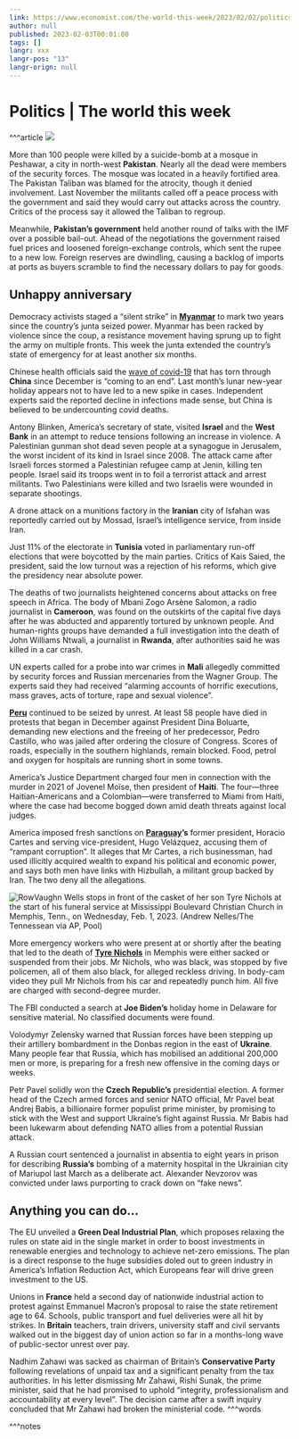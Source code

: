 ```yaml
---
link: https://www.economist.com/the-world-this-week/2023/02/02/politics
author: null
published: 2023-02-03T00:01:00
tags: []
langr: xxx
langr-pos: "13"
langr-orign: null
---
```

# Politics | The world this week
^^^article
![](https://images.weserv.nl/?url=www.economist.com/img/b/1280/720/90/media-assets/image/20230204_WWP002.jpg)

More than 100 people were killed by a suicide-bomb at a mosque in Peshawar, a city in north-west **Pakistan**. Nearly all the dead were members of the security forces. The mosque was located in a heavily fortified area. The Pakistan Taliban was blamed for the atrocity, though it denied involvement. Last November the militants called off a peace process with the government and said they would carry out attacks across the country. Critics of the process say it allowed the Taliban to regroup.

Meanwhile, **Pakistan’s government** held another round of talks with the IMF over a possible bail-out. Ahead of the negotiations the government raised fuel prices and loosened foreign-exchange controls, which sent the rupee to a new low. Foreign reserves are dwindling, causing a backlog of imports at ports as buyers scramble to find the necessary dollars to pay for goods.

## Unhappy anniversary

Democracy activists staged a “silent strike” in **[Myanmar](https://www.economist.com/asia/2023/01/31/myanmars-civil-war-has-moved-to-its-heartlands)** to mark two years since the country’s junta seized power. Myanmar has been racked by violence since the coup, a resistance movement having sprung up to fight the army on multiple fronts. This week the junta extended the country’s state of emergency for at least another six months.

Chinese health officials said the [wave of covid-19](https://www.economist.com/china/2023/02/02/will-we-ever-know-how-many-people-died-of-covid-19-in-china) that has torn through **China** since December is “coming to an end”. Last month’s lunar new-year holiday appears not to have led to a new spike in cases. Independent experts said the reported decline in infections made sense, but China is believed to be undercounting covid deaths.

Antony Blinken, America’s secretary of state, visited **Israel** and the **West Bank** in an attempt to reduce tensions following an increase in violence. A Palestinian gunman shot dead seven people at a synagogue in Jerusalem, the worst incident of its kind in Israel since 2008. The attack came after Israeli forces stormed a Palestinian refugee camp at Jenin, killing ten people. Israel said its troops went in to foil a terrorist attack and arrest militants. Two Palestinians were killed and two Israelis were wounded in separate shootings.

A drone attack on a munitions factory in the **Iranian** city of Isfahan was reportedly carried out by Mossad, Israel’s intelligence service, from inside Iran.

Just 11% of the electorate in **Tunisia** voted in parliamentary run-off elections that were boycotted by the main parties. Critics of Kais Saied, the president, said the low turnout was a rejection of his reforms, which give the presidency near absolute power.

The deaths of two journalists heightened concerns about attacks on free speech in Africa. The body of Mbani Zogo Arsène Salomon, a radio journalist in **Cameroon**, was found on the outskirts of the capital five days after he was abducted and apparently tortured by unknown people. And human-rights groups have demanded a full investigation into the death of John Williams Ntwali, a journalist in **Rwanda**, after authorities said he was killed in a car crash.

UN experts called for a probe into war crimes in **Mali** allegedly committed by security forces and Russian mercenaries from the Wagner Group. The experts said they had received “alarming accounts of horrific executions, mass graves, acts of torture, rape and sexual violence”.

**[Peru](https://www.economist.com/the-americas/2023/01/30/political-turmoil-is-tearing-peru-apart)** continued to be seized by unrest. At least 58 people have died in protests that began in December against President Dina Boluarte, demanding new elections and the freeing of her predecessor, Pedro Castillo, who was jailed after ordering the closure of Congress. Scores of roads, especially in the southern highlands, remain blocked. Food, petrol and oxygen for hospitals are running short in some towns.

America’s Justice Department charged four men in connection with the murder in 2021 of Jovenel Moïse, then president of **Haiti**. The four—three Haitian-Americans and a Colombian—were transferred to Miami from Haiti, where the case had become bogged down amid death threats against local judges.

America imposed fresh sanctions on **[Paraguay](https://www.economist.com/the-americas/2023/02/02/the-united-states-says-corruption-in-paraguay-starts-at-the-top)’s** former president, Horacio Cartes and serving vice-president, Hugo Velázquez, accusing them of “rampant corruption”. It alleges that Mr Cartes, a rich businessman, had used illicitly acquired wealth to expand his political and economic power, and says both men have links with Hizbullah, a militant group backed by Iran. The two deny all the allegations.

![RowVaughn Wells stops in front of the casket of her son Tyre Nichols at the start of his funeral service at Mississippi Boulevard Christian Church in Memphis, Tenn., on Wednesday, Feb. 1, 2023. (Andrew Nelles/The Tennessean via AP, Pool)](https://www.economist.com/img/b/1280/720/90/media-assets/image/20230204_WWP003.jpg)

More emergency workers who were present at or shortly after the beating that led to the death of **[Tyre Nichols](https://www.economist.com/united-states/2023/02/01/why-holding-bad-police-officers-to-account-is-so-difficult)** in Memphis were either sacked or suspended from their jobs. Mr Nichols, who was black, was stopped by five policemen, all of them also black, for alleged reckless driving. In body-cam video they pull Mr Nichols from his car and repeatedly punch him. All five are charged with second-degree murder.

The FBI conducted a search at **Joe Biden’s** holiday home in Delaware for sensitive material. No classified documents were found.

Volodymyr Zelensky warned that Russian forces have been stepping up their artillery bombardment in the Donbas region in the east of **Ukraine**. Many people fear that Russia, which has mobilised an additional 200,000 men or more, is preparing for a fresh new offensive in the coming days or weeks.

Petr Pavel solidly won the **Czech Republic’s** presidential election. A former head of the Czech armed forces and senior NATO official, Mr Pavel beat Andrej Babis, a billionaire former populist prime minister, by promising to stick with the West and support Ukraine’s fight against Russia. Mr Babis had been lukewarm about defending NATO allies from a potential Russian attack.

A Russian court sentenced a journalist in absentia to eight years in prison for describing **Russia’s** bombing of a maternity hospital in the Ukrainian city of Mariupol last March as a deliberate act. Alexander Nevzorov was convicted under laws purporting to crack down on “fake news”.

## Anything you can do…

The EU unveiled a **Green Deal Industrial Plan**, which proposes relaxing the rules on state aid in the single market in order to boost investments in renewable energies and technology to achieve net-zero emissions. The plan is a direct response to the huge subsidies doled out to green industry in America’s Inflation Reduction Act, which Europeans fear will drive green investment to the US.

Unions in **France** held a second day of nationwide industrial action to protest against Emmanuel Macron’s proposal to raise the state retirement age to 64. Schools, public transport and fuel deliveries were all hit by strikes. In **Britain** teachers, train drivers, university staff and civil servants walked out in the biggest day of union action so far in a months-long wave of public-sector unrest over pay.

Nadhim Zahawi was sacked as chairman of Britain’s **Conservative Party** following revelations of unpaid tax and a significant penalty from the tax authorities. In his letter dismissing Mr Zahawi, Rishi Sunak, the prime minister, said that he had promised to uphold “integrity, professionalism and accountability at every level”. The decision came after a swift inquiry concluded that Mr Zahawi had broken the ministerial code.
^^^words


^^^notes


